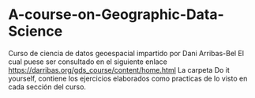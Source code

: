 # A-course-on-Geographic-Data-Science
Curso de ciencia de datos geoespacial impartido por Dani Arribas-Bel
El cual puese ser consultado en el siguiente enlace https://darribas.org/gds_course/content/home.html
La carpeta Do it yourself, contiene los ejercicios elaborados como practicas de lo visto en cada sección del curso.
